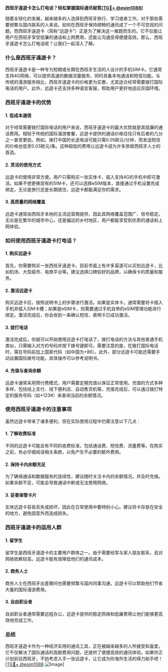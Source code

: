 **西班牙遠遊卡怎么打电话？轻松掌握国际通讯秘笈[[TG💪+ @esim1088](https://t.me/s/esim1088)]**

随着全球化的发展，越来越多的人选择到西班牙旅行、学习或者工作。对于那些需要频繁与国内联系的人来说，如何在西班牙保持顺畅的通讯成了一个不可忽视的问题。而西班牙遠遊卡（简称“远遊卡”）正是为了解决这一难题而生的。它不仅能让用户在西班牙享受低廉的通话和上网费用，还能让沟通变得便捷高效。那么，西班牙遠遊卡怎么打电话呢？让我们一起深入了解。

### 什么是西班牙遠遊卡？

西班牙遠遊卡是一种专为短期或长期在西班牙生活的人设计的手机SIM卡。它通常支持4G网络，可以提供高速的数据流量服务，同时具备本地通话和短信功能。与传统的漫游服务相比，西班牙遠遊卡的价格更为实惠，尤其适合经常需要拨打国际电话的用户。此外，远遊卡还支持多种语言客服，帮助用户更好地适应异国环境。

### 西班牙遠遊卡的优势

#### 1. **低成本通信**
   对于经常需要拨打国际电话的用户来说，西班牙遠遊卡的最大优势就是其低廉的通话费用。相较于传统的国际漫游套餐，远遊卡提供的通话价格往往只有后者的几分之一甚至更低。例如，拨打中国的长途电话可能只需0.05欧元/分钟，而发送短信的价格也低至0.03欧元/条。这种超低的费用让远遊卡成为许多旅居西班牙人士的首选。

#### 2. **灵活的使用方式**
   远遊卡的使用非常方便。用户只需购买一张实体卡，插入支持4G的手机中即可激活。如果不想更换现有的SIM卡，还可以选择eSIM版本，直接通过手机设置完成绑定。无论是旅行还是长期居住，远遊卡都能满足你的需求。

#### 3. **高质量的网络覆盖**
   远遊卡通常由西班牙本地的主流运营商提供，因此其网络覆盖范围广、信号稳定。无论是在繁华的城市中心，还是偏远的乡村地区，用户都能享受到优质的通话和上网体验。

### 如何使用西班牙遠遊卡打电话？

#### 1. **购买远遊卡**
   首先，你需要购买一张西班牙遠遊卡。目前市面上有许多渠道可以买到远遊卡，比如机场、大型超市、电商平台等。建议选择口碑较好的品牌，以确保卡的质量和服务。

#### 2. **激活远遊卡**
   购买远遊卡后，按照说明书上的步骤进行激活。如果是实体卡，通常需要将卡插入手机并插入SIM卡槽；如果是eSIM卡，则需要通过手机自带的eSIM管理功能进行绑定。激活完成后，你会收到一条确认短信，表明卡已成功激活。

#### 3. **拨打电话**
   激活完成后，你就可以开始使用远遊卡打电话了。拨打电话的方法与其他普通手机类似，只需输入对方的号码并按下拨号键即可。需要注意的是，在拨打国际电话时，需在号码前加上国家代码（如中国为+86）。此外，部分远遊卡可能还需要手动设置国际拨号功能，具体操作可以参考说明书。

#### 4. **充值与查询余额**
   远遊卡通常采用预付费模式，用户需要定期充值以保证正常使用。充值的方式多种多样，包括线上支付、线下便利店、自动售货机等。充值完成后，可以通过拨打特定的服务号码（如*123#）来查询当前的余额情况。

### 使用西班牙遠遊卡的注意事项

虽然远遊卡带来了诸多便利，但在实际使用过程中仍需注意以下几点：

#### 1. **了解收费标准**
   不同的远遊卡可能会有不同的收费标准，包括通话费、短信费、流量费等。在购买之前，务必仔细阅读相关条款，以免产生不必要的额外费用。

#### 2. **保持卡内余额充足**
   为了确保通话和数据服务的连续性，建议随时关注卡内的余额情况，并及时充值。如果余额不足，可能会导致通话中断或无法使用网络。

#### 3. **妥善保管卡片**
   实体远遊卡容易丢失或损坏，因此在日常使用中要特别小心。建议将卡存放在安全的地方，避免因意外而造成损失。

### 西班牙遠遊卡的适用人群

#### 1. **留学生**
   留学生是西班牙遠遊卡的主要用户群体之一。由于需要经常与家人朋友联系，且对网络依赖较高，远遊卡能有效降低他们的通讯成本。

#### 2. **商务人士**
   商务人士在西班牙出差期间也需要频繁与国内同事沟通，远遊卡可以帮助他们节省大量的国际漫游费用。

#### 3. **自由职业者**
   自由职业者通常需要远程办公，远遊卡提供的稳定网络和低廉费用让他们能够更高效地完成工作。

### 总结

西班牙遠遊卡作为一种经济实用的通讯工具，正在被越来越多的人所接受和喜爱。它不仅解决了国际通话的高额费用问题，还提供了便捷高效的通讯体验。如果你正计划前往西班牙，不妨考虑入手一张远遊卡，让它成为你海外生活的得力助手吧！[[TG💪+ @esim1088](https://t.me/s/esim1088) ![Image](https://i.postimg.cc/4NQfJmqS/Snipaste-2025-05-13-00-14-12.png)]